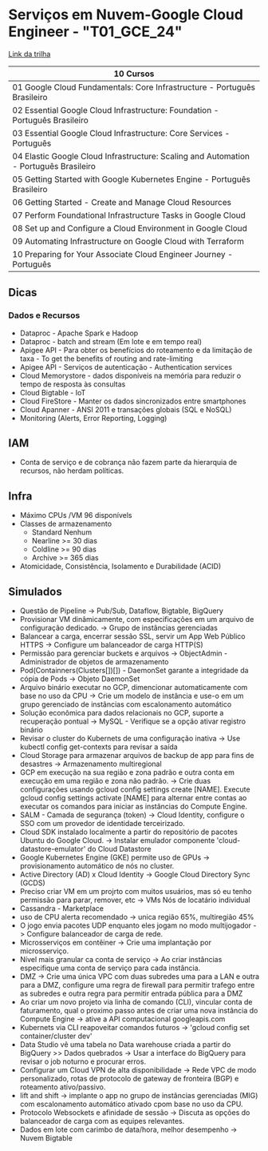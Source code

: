 # Serviços em Nuvem-Google Cloud Engineer - "T01_GCE_24"

[Link da trilha](https://www.cloudskillsboost.google/paths/53)

|10 Cursos|
|-|
|01 Google Cloud Fundamentals: Core Infrastructure - Português Brasileiro|
|02 Essential Google Cloud Infrastructure: Foundation - Português Brasileiro|
|03 Essential Google Cloud Infrastructure: Core Services - Português|
|04 Elastic Google Cloud Infrastructure: Scaling and Automation - Português Brasileiro|
|05 Getting Started with Google Kubernetes Engine - Português Brasileiro|
|06 Getting Started - Create and Manage Cloud Resources|
|07 Perform Foundational Infrastructure Tasks in Google Cloud|
|08 Set up and Configure a Cloud Environment in Google Cloud|
|09 Automating Infrastructure on Google Cloud with Terraform|
|10 Preparing for Your Associate Cloud Engineer Journey - Português|

## Dicas
### Dados e Recursos
- Dataproc - Apache Spark e Hadoop
- Dataproc - batch and stream (Em lote e em tempo real)
- Apigee API - Para obter os benefícios do roteamento e da limitação de taxa - To get the benefits of routing and rate-limiting
- Apigee API - Serviços de autenticação - Authentication services
- Cloud Memorystore -  dados disponíveis na memória para reduzir o tempo de resposta às consultas
- Cloud Bigtable - IoT
- Cloud FireStore - Manter os dados sincronizados entre smartphones
- Cloud Apanner - ANSI 2011 e transações globais (SQL e NoSQL)
- Monitoring (Alerts, Error Reporting, Logging)

## IAM
- Conta de serviço e de cobrança não fazem parte da hierarquia de recursos, não herdam políticas.

## Infra
- Máximo CPUs /VM 96 disponívels
- Classes de armazenamento
  - Standard Nenhum
  - Nearline >= 30 dias
  - Coldline >= 90 dias
  - Archive >= 365 dias
- Atomicidade, Consistência, Isolamento e Durabilidade (ACID)
## Simulados
- Questão de Pipeline -> Pub/Sub, Dataflow, Bigtable, BigQuery
- Provisionar VM dinâmicamente, com especificações em um arquivo de configuração dedicado. -> Grupo de instâncias gerenciadas
- Balancear a carga, encerrar sessão SSL, servir um App Web Público HTTPS -> Configure um balanceador de carga HTTP(S)
- Permissão para gerenciar buckets e arquivos -> ObjectAdmin - Administrador de objetos de armazenamento
- Pod(Containners(Clusters[])[]) - DaemonSet garante a integridade da cópia de Pods -> Objeto DaemonSet
- Arquivo binário executar no GCP, dimencionar automaticamente com base no uso da CPU -> Crie um modelo de instância e use-o em um grupo gerenciado de instâncias com escalonamento automático
- Solução econômica para dados relacionais no GCP, suporte a recuperação pontual -> MySQL - Verifique se a opção ativar registro binário
- Revisar o cluster do Kubernets de uma configuração inativa -> Use kubectl config get-contexts para revisar a saída
- Cloud Storage para armazenar arquivos de backup de app para fins de desastres -> Armazenamento multiregional
- GCP em execução na sua região e zona padrão e outra conta em execução em uma região e zona não padrão. -> Crie duas configurações usando gcloud config settings create [NAME]. Execute gcloud config settings activate [NAME] para alternar entre contas ao executar os comandos para iniciar as instâncias do Compute Engine.
- SALM - Camada de segurança (token) ->  Cloud Identity, configure o SSO com um provedor de identidade terceirizado.
- Cloud SDK instalado localmente a partir do repositório de pacotes Ubuntu do Google Cloud. -> Instalar emulador componente 'cloud-datastore-emulator' do Cloud Datastore
- Google Kubernetes Engine (GKE) permite uso de GPUs -> provisionamento automático de nós no cluster.
- Active Directory (AD) x Cloud Identity -> Google Cloud Directory Sync (GCDS)
- Preciso criar VM em um projrto com muitos usuários, mas só eu tenho permissão para parar, remover, etc -> VMs Nós de locatário individual
- Cassandra - Marketplace
- uso de CPU alerta recomendado -> unica região 65%, multiregião 45%
- O jogo envia pacotes UDP enquanto eles jogam no modo multijogador -> Configure balanceador de carga de rede.
- Microsserviços em contêiner -> Crie uma implantação por microsserviço.
- Nível mais granular ca conta de serviço -> Ao criar instâncias especifique uma conta de serviço para cada instância.
- DMZ -> Crie uma única VPC com duas subredes uma para a LAN e outra para a DMZ, configure uma regra de firewall para permitir trafego entre as subredes e outra regra para permitir entrada pública para a DMZ
- Ao criar um novo projeto via linha de comando (CLI), vincular conta de faturamento, qual o proximo passo antes de criar uma nova instância do Compute Engine -> ative a API computacional googleapis.com
- Kubernets via CLI reapoveitar comandos futuros -> 'gcloud config set container/cluster dev'
- Data Studio vê uma tabela no Data warehouse criada a partir do BigQuery >> Dados quebrados -> Usar a interface do BigQuery para revisar o job noturno e procurar erros.
- Configurar um Cloud VPN de alta disponibilidade -> Rede VPC de modo personalizado, rotas de protocolo de gateway de fronteira (BGP) e roteamento ativo/passivo.
- lift and shift -> implante o app no grupo de instâncias gerenciadas (MIG) com escalonamento automático ativado cpom base no uso da CPU.
- Protocolo Websockets e afinidade de sessão -> Discuta as opções do balanceador de carga com as equipes relevantes.
- Dados em lote com carimbo de data/hora, melhor desempenho -> Nuvem Bigtable
